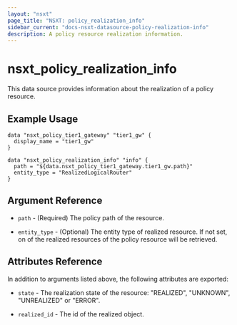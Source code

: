 ```yaml
---
layout: "nsxt"
page_title: "NSXT: policy_realization_info"
sidebar_current: "docs-nsxt-datasource-policy-realization-info"
description: A policy resource realization information.
---
```


# nsxt_policy_realization_info

This data source provides information about the realization of a policy resource.

## Example Usage

```hcl
data "nsxt_policy_tier1_gateway" "tier1_gw" {
  display_name = "tier1_gw"
}

data "nsxt_policy_realization_info" "info" {
  path = "${data.nsxt_policy_tier1_gateway.tier1_gw.path}"
  entity_type = "RealizedLogicalRouter"
}
```

## Argument Reference

* `path` - (Required) The policy path of the resource.

* `entity_type` - (Optional) The entity type of realized resource. If not set, on of the realized resources of the policy resource will be retrieved.

## Attributes Reference

In addition to arguments listed above, the following attributes are exported:

* `state` - The realization state of the resource: "REALIZED", "UNKNOWN", "UNREALIZED" or "ERROR".

* `realized_id` - The id of the realized object.
